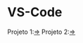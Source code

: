 # VS-Code
 Projeto 1:<a href=" https://cadu139.github.io/VS-Code/Project1">=></a>
 Projeto 2:<a href=" https://cadu139.github.io/VS-Code/Project2">=></a>